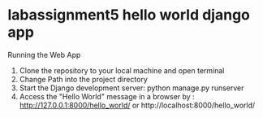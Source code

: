 # labassignment5 hello world django app

Running the Web App
1. Clone the repository to your local machine and open terminal
2. Change Path into the project directory
3. Start the Django development server: python manage.py runserver
4. Access the "Hello World" message in a browser by : http://127.0.0.1:8000/hello_world/ or http://localhost:8000/hello_world/
